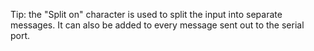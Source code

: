 Tip: the "Split on" character is used to split the input into separate messages. It can also be added to every message sent out to the serial port.